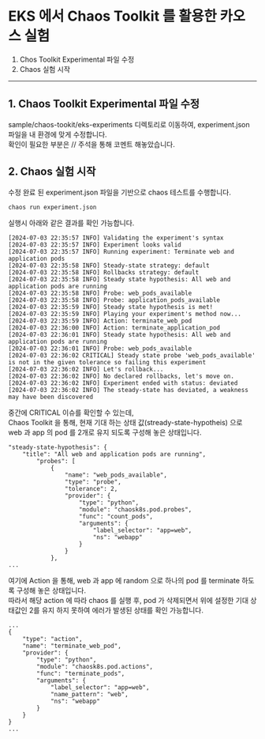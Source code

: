 # EKS 에서 Chaos Toolkit 를 활용한 카오스 실험 

1. Chos Toolkit Experimental 파일 수정
2. Chaos 실험 시작

---
## 1. Chaos Toolkit Experimental 파일 수정

sample/chaos-tookit/eks-experiments 디렉토리로 이동하여, experiment.json 파일을 내 환경에 맞게 수정합니다.  
확인이 필요한 부분은 // 주석을 통해 코멘트 해놓았습니다.  

## 2. Chaos 실험 시작

수정 완료 된 experiment.json 파일을 기반으로 chaos 테스트를 수행합니다.

```
chaos run experiment.json
```

실행시 아래와 같은 결과를 확인 가능합니다.  

```
[2024-07-03 22:35:57 INFO] Validating the experiment's syntax
[2024-07-03 22:35:57 INFO] Experiment looks valid
[2024-07-03 22:35:57 INFO] Running experiment: Terminate web and application pods
[2024-07-03 22:35:58 INFO] Steady-state strategy: default
[2024-07-03 22:35:58 INFO] Rollbacks strategy: default
[2024-07-03 22:35:58 INFO] Steady state hypothesis: All web and application pods are running
[2024-07-03 22:35:58 INFO] Probe: web_pods_available
[2024-07-03 22:35:58 INFO] Probe: application_pods_available
[2024-07-03 22:35:59 INFO] Steady state hypothesis is met!
[2024-07-03 22:35:59 INFO] Playing your experiment's method now...
[2024-07-03 22:35:59 INFO] Action: terminate_web_pod
[2024-07-03 22:36:00 INFO] Action: terminate_application_pod
[2024-07-03 22:36:01 INFO] Steady state hypothesis: All web and application pods are running
[2024-07-03 22:36:01 INFO] Probe: web_pods_available
[2024-07-03 22:36:02 CRITICAL] Steady state probe 'web_pods_available' is not in the given tolerance so failing this experiment
[2024-07-03 22:36:02 INFO] Let's rollback...
[2024-07-03 22:36:02 INFO] No declared rollbacks, let's move on.
[2024-07-03 22:36:02 INFO] Experiment ended with status: deviated
[2024-07-03 22:36:02 INFO] The steady-state has deviated, a weakness may have been discovered
```

중간에 CRITICAL 이슈를 확인할 수 있는데,  
Chaos Toolkit 을 통해, 현재 기대 하는 상태 값(stready-state-hypotheis) 으로 web 과 app 의 pod 를 2개로 유지 되도록 구성해 놓은 상태입니다.  

```
"steady-state-hypothesis": {
    "title": "All web and application pods are running",
        "probes": [
            {
                "name": "web_pods_available",
                "type": "probe",
                "tolerance": 2,
                "provider": {
                    "type": "python",
                    "module": "chaosk8s.pod.probes",
                    "func": "count_pods",
                    "arguments": {
                        "label_selector": "app=web",
                        "ns": "webapp"
                    }
                }
            },
...
```

여기에 Action 을 통해, web 과 app 에 random 으로 하나의 pod 를 terminate 하도록 구성해 놓은 상태입니다.  
따라서 해당 action 에 따라 chaos 를 실행 후, pod 가 삭제되면서 위에 설정한 기대 상태값인 2를 유지 하지 못하여 에러가 발생된 상태를 확인 가능합니다.  

```
...
{
    "type": "action",
    "name": "terminate_web_pod",
    "provider": {
        "type": "python",
        "module": "chaosk8s.pod.actions",
        "func": "terminate_pods",
        "arguments": {
            "label_selector": "app=web",
            "name_pattern": "web",
            "ns": "webapp"
        }
    }
}
...
```